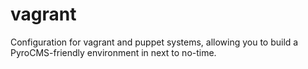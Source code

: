 vagrant
=======

Configuration for vagrant and puppet systems, allowing you to build a PyroCMS-friendly environment in next to no-time.